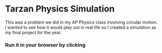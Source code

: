 # Tarzan Physics Simulation
This was a problem we did in my AP Physics class involving circular motion. I wanted to see how it would play out in real life so I created a simulation as my final project for the year.

### Run it in your browser by clicking 